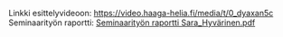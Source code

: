 Linkki esittelyvideoon: https://video.haaga-helia.fi/media/t/0_dyaxan5c
Seminaarityön raportti: [Seminaarityön raportti Sara_Hyvärinen.pdf](https://github.com/user-attachments/files/20033135/Seminaarityon.raportti.Sara_Hyvarinen.pdf)
